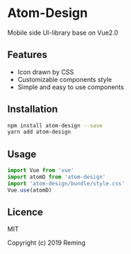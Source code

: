 # Atom-Design
Mobile side UI-library base on Vue2.0

## Features
* Icon drawn by CSS
* Customizable components style
* Simple and easy to use components

## Installation

```bash
npm install atom-design --save
yarn add atom-design
```

## Usage

```javascript
import Vue from 'vue'
import atomD from 'atom-design'
import 'atom-design/bundle/style.css'
Vue.use(atomD)
```

## Licence

MIT

Copyright (c) 2019 Reming
